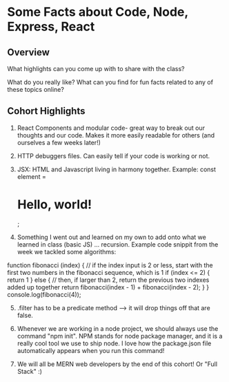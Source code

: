 # Some Facts about Code, Node, Express, React

## Overview

What highlights can you come up with to share with the class?

What do you really like? What can you find for fun facts related to any of these topics online?

## Cohort Highlights

1. React Components and modular code- great way to break out our thoughts and our code. Makes it more easily readable for others (and ourselves a few weeks later!)

2. HTTP debuggers files. Can easily tell if your code is working or not.

3. JSX: HTML and Javascript living in harmony together. Example:
const element = <h1>Hello, world!</h1>;

4. Something I went out and learned on my own to add onto what we learned in class (basic JS) ... recursion. Example code snippit from the week we tackled some algorithms:

function fibonacci (index) {
  // if the index input is 2 or less, start with the first two numbers in the fibonacci sequence, which is 1
  if (index <= 2) {
    return 1
  } else {
    // then, if larger than 2, return the previous two indexes added up together
 return fibonacci(index - 1) + fibonacci(index - 2);
  }
}
console.log(fibonacci(4));

5. .filter has to be a predicate method --> it will drop things off that are false.

7. Whenever we are working in a node project, we should always use the command "npm init". NPM stands for node package manager, and it is a really cool tool we use to ship node. I love how the package.json file automatically appears when you run this command!

8. We will all be MERN web developers by the end of this cohort! Or "Full Stack" :) 

